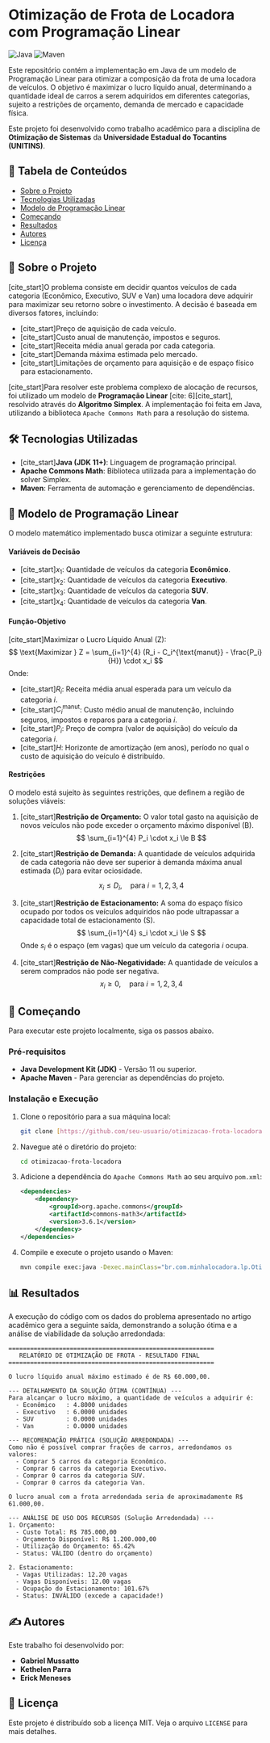 # Otimização de Frota de Locadora com Programação Linear

![Java](https://img.shields.io/badge/java-%23ED8B00.svg?style=for-the-badge&logo=java&logoColor=white)
![Maven](https://img.shields.io/badge/Apache%20Maven-C71A36?style=for-the-badge&logo=Apache%20Maven&logoColor=white)

Este repositório contém a implementação em Java de um modelo de Programação Linear para otimizar a composição da frota de uma locadora de veículos. O objetivo é maximizar o lucro líquido anual, determinando a quantidade ideal de carros a serem adquiridos em diferentes categorias, sujeito a restrições de orçamento, demanda de mercado e capacidade física.

Este projeto foi desenvolvido como trabalho acadêmico para a disciplina de **Otimização de Sistemas** da **Universidade Estadual do Tocantins (UNITINS)**.

## 📜 Tabela de Conteúdos
* [Sobre o Projeto](#-sobre-o-projeto)
* [Tecnologias Utilizadas](#-tecnologias-utilizadas)
* [Modelo de Programação Linear](#-modelo-de-programação-linear)
* [Começando](#-começando)
* [Resultados](#-resultados)
* [Autores](#️-autores)
* [Licença](#-licença)

## 📜 Sobre o Projeto

[cite_start]O problema consiste em decidir quantos veículos de cada categoria (Econômico, Executivo, SUV e Van) uma locadora deve adquirir para maximizar seu retorno sobre o investimento. A decisão é baseada em diversos fatores, incluindo:
* [cite_start]Preço de aquisição de cada veículo.
* [cite_start]Custo anual de manutenção, impostos e seguros.
* [cite_start]Receita média anual gerada por cada categoria.
* [cite_start]Demanda máxima estimada pelo mercado.
* [cite_start]Limitações de orçamento para aquisição e de espaço físico para estacionamento.

[cite_start]Para resolver este problema complexo de alocação de recursos, foi utilizado um modelo de **Programação Linear** [cite: 6][cite_start], resolvido através do **Algoritmo Simplex**. A implementação foi feita em Java, utilizando a biblioteca `Apache Commons Math` para a resolução do sistema.

## 🛠️ Tecnologias Utilizadas

* [cite_start]**Java (JDK 11+)**: Linguagem de programação principal.
* **Apache Commons Math**: Biblioteca utilizada para a implementação do solver Simplex.
* **Maven**: Ferramenta de automação e gerenciamento de dependências.

## 🎲 Modelo de Programação Linear

O modelo matemático implementado busca otimizar a seguinte estrutura:

#### Variáveis de Decisão
* [cite_start]$x_1$: Quantidade de veículos da categoria **Econômico**.
* [cite_start]$x_2$: Quantidade de veículos da categoria **Executivo**.
* [cite_start]$x_3$: Quantidade de veículos da categoria **SUV**.
* [cite_start]$x_4$: Quantidade de veículos da categoria **Van**.

#### Função-Objetivo
[cite_start]Maximizar o Lucro Líquido Anual (Z):
$$
\text{Maximizar } Z = \sum_{i=1}^{4} (R_i - C_i^{\text{manut}} - \frac{P_i}{H}) \cdot x_i
$$
Onde:
- [cite_start]$R_i$: Receita média anual esperada para um veículo da categoria $i$.
- [cite_start]$C_i^{\text{manut}}$: Custo médio anual de manutenção, incluindo seguros, impostos e reparos para a categoria $i$.
- [cite_start]$P_i$: Preço de compra (valor de aquisição) do veículo da categoria $i$.
- [cite_start]$H$: Horizonte de amortização (em anos), período no qual o custo de aquisição do veículo é distribuído.

#### Restrições
O modelo está sujeito às seguintes restrições, que definem a região de soluções viáveis:

1.  [cite_start]**Restrição de Orçamento:** O valor total gasto na aquisição de novos veículos não pode exceder o orçamento máximo disponível (B).
    $$
    \sum_{i=1}^{4} P_i \cdot x_i \le B
    $$

2.  [cite_start]**Restrição de Demanda:** A quantidade de veículos adquirida de cada categoria não deve ser superior à demanda máxima anual estimada ($D_i$) para evitar ociosidade.
    $$
    x_i \le D_i, \quad \text{para } i = 1, 2, 3, 4
    $$

3.  [cite_start]**Restrição de Estacionamento:** A soma do espaço físico ocupado por todos os veículos adquiridos não pode ultrapassar a capacidade total de estacionamento (S).
    $$
    \sum_{i=1}^{4} s_i \cdot x_i \le S
    $$
    Onde $s_i$ é o espaço (em vagas) que um veículo da categoria $i$ ocupa.

4.  [cite_start]**Restrição de Não-Negatividade:** A quantidade de veículos a serem comprados não pode ser negativa.
    $$
    x_i \ge 0, \quad \text{para } i = 1, 2, 3, 4
    $$

## 🚀 Começando

Para executar este projeto localmente, siga os passos abaixo.

### Pré-requisitos
* **Java Development Kit (JDK)** - Versão 11 ou superior.
* **Apache Maven** - Para gerenciar as dependências do projeto.

### Instalação e Execução
1. Clone o repositório para a sua máquina local:
   ```sh
   git clone [https://github.com/seu-usuario/otimizacao-frota-locadora.git](https://github.com/seu-usuario/otimizacao-frota-locadora.git)
   ```
2. Navegue até o diretório do projeto:
   ```sh
   cd otimizacao-frota-locadora
   ```
3. Adicione a dependência do `Apache Commons Math` ao seu arquivo `pom.xml`:
   ```xml
   <dependencies>
       <dependency>
           <groupId>org.apache.commons</groupId>
           <artifactId>commons-math3</artifactId>
           <version>3.6.1</version>
       </dependency>
   </dependencies>
   ```
4. Compile e execute o projeto usando o Maven:
   ```sh
   mvn compile exec:java -Dexec.mainClass="br.com.minhalocadora.lp.OtimizaFrotaCommonsMath"
   ```

## 📊 Resultados

A execução do código com os dados do problema apresentado no artigo acadêmico gera a seguinte saída, demonstrando a solução ótima e a análise de viabilidade da solução arredondada:

```
=========================================================
   RELATÓRIO DE OTIMIZAÇÃO DE FROTA - RESULTADO FINAL   
=========================================================

O lucro líquido anual máximo estimado é de R$ 60.000,00.

--- DETALHAMENTO DA SOLUÇÃO ÓTIMA (CONTÍNUA) ---
Para alcançar o lucro máximo, a quantidade de veículos a adquirir é:
  - Econômico   : 4.8000 unidades
  - Executivo   : 6.0000 unidades
  - SUV         : 0.0000 unidades
  - Van         : 0.0000 unidades

--- RECOMENDAÇÃO PRÁTICA (SOLUÇÃO ARREDONDADA) ---
Como não é possível comprar frações de carros, arredondamos os valores:
  - Comprar 5 carros da categoria Econômico.
  - Comprar 6 carros da categoria Executivo.
  - Comprar 0 carros da categoria SUV.
  - Comprar 0 carros da categoria Van.

O lucro anual com a frota arredondada seria de aproximadamente R$ 61.000,00.

--- ANÁLISE DE USO DOS RECURSOS (Solução Arredondada) ---
1. Orçamento:
  - Custo Total: R$ 785.000,00
  - Orçamento Disponível: R$ 1.200.000,00
  - Utilização do Orçamento: 65.42%
  - Status: VÁLIDO (dentro do orçamento)

2. Estacionamento:
  - Vagas Utilizadas: 12.20 vagas
  - Vagas Disponíveis: 12.00 vagas
  - Ocupação do Estacionamento: 101.67%
  - Status: INVÁLIDO (excede a capacidade!)
```

## ✍️ Autores

Este trabalho foi desenvolvido por:
* **Gabriel Mussatto** 
* **Kethelen Parra** 
* **Erick Meneses** 

## 📄 Licença

Este projeto é distribuído sob a licença MIT. Veja o arquivo `LICENSE` para mais detalhes.
